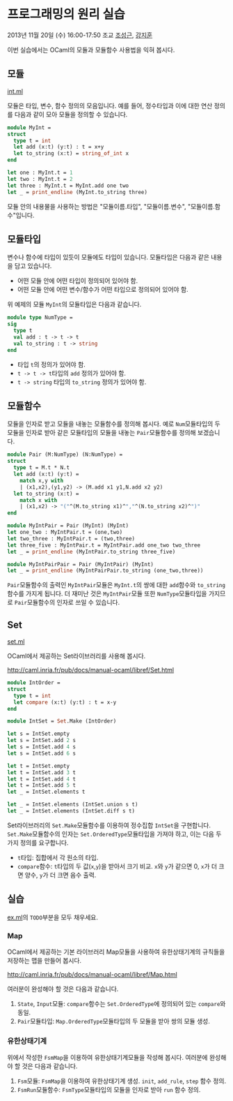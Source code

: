 # 프로그래밍의 원리 실습 #

2013년 11월 20일 (수) 16:00-17:50 조교
[조성근](http://ropas.snu.ac.kr/~skcho),
[강지훈](http://ropas.snu.ac.kr/~jhkang)

이번 실습에서는 OCaml의 모듈과 모듈함수 사용법을 익혀 봅시다.

## 모듈 ##

[int.ml](int.ml)

모듈은 타입, 변수, 함수 정의의 모음입니다.  예를 들어, 정수타입과 이에
대한 연산 정의를 다음과 같이 모아 모듈을 정의할 수 있습니다.

```ocaml
module MyInt = 
struct 
  type t = int
  let add (x:t) (y:t) : t = x+y
  let to_string (x:t) = string_of_int x  
end

let one : MyInt.t = 1
let two : MyInt.t = 2
let three : MyInt.t = MyInt.add one two
let _ = print_endline (MyInt.to_string three)
```

모듈 안의 내용물을 사용하는 방법은 "모듈이름.타입", "모듈이름.변수",
"모듈이름.함수"입니다.

## 모듈타입 ##

변수나 함수에 타입이 있듯이 모듈에도 타입이 있습니다.  모듈타입은
다음과 같은 내용을 담고 있습니다.

* 어떤 모듈 안에 어떤 타입이 정의되어 있어야 함.
* 어떤 모듈 안에 어떤 변수/함수가 어떤 타입으로 정의되어 있어야 함.

위 예제의 모듈 `MyInt`의 모듈타입은 다음과 같습니다.

```ocaml
module type NumType = 
sig
  type t
  val add : t -> t -> t
  val to_string : t -> string
end
```

* 타입 `t`의 정의가 있어야 함.
* `t -> t -> t`타입의 `add` 정의가 있어야 함.
* `t -> string` 타입의 `to_string` 정의가 있어야 함.

## 모듈함수 ##

모듈을 인자로 받고 모듈을 내놓는 모듈함수를 정의해 봅시다.  예로
`Num`모듈타입의 두 모듈을 인자로 받아 같은 모듈타입의 모듈을 내놓는
`Pair`모듈함수를 정의해 보겠습니다.

```ocaml
module Pair (M:NumType) (N:NumType) =
struct
  type t = M.t * N.t
  let add (x:t) (y:t) = 
    match x,y with
    | (x1,x2),(y1,y2) -> (M.add x1 y1,N.add x2 y2)
  let to_string (x:t) = 
    match x with
    | (x1,x2) -> "("^(M.to_string x1)^","^(N.to_string x2)^")"
end

module MyIntPair = Pair (MyInt) (MyInt)
let one_two : MyIntPair.t = (one,two)
let two_three : MyIntPair.t = (two,three)
let three_five : MyIntPair.t = MyIntPair.add one_two two_three
let _ = print_endline (MyIntPair.to_string three_five)

module MyIntPairPair = Pair (MyIntPair) (MyInt)
let _ = print_endline (MyIntPairPair.to_string (one_two,three))
```

`Pair`모듈함수의 출력인 `MyIntPair`모듈은 `MyInt.t`의 쌍에 대한
`add`함수와 `to_string`함수를 가지게 됩니다.  더 재미난 것은
`MyIntPair`모듈 또한 `NumType`모듈타입을 가지므로 `Pair`모듈함수의
인자로 쓰일 수 있습니다.

## Set ##

[set.ml](set.ml)

OCaml에서 제공하는 Set라이브러리를 사용해 봅시다.

http://caml.inria.fr/pub/docs/manual-ocaml/libref/Set.html

```ocaml
module IntOrder =
struct 
  type t = int
  let compare (x:t) (y:t) : t = x-y
end

module IntSet = Set.Make (IntOrder)

let s = IntSet.empty
let s = IntSet.add 2 s
let s = IntSet.add 4 s
let s = IntSet.add 6 s

let t = IntSet.empty
let t = IntSet.add 3 t
let t = IntSet.add 4 t
let t = IntSet.add 5 t
let _ = IntSet.elements t

let _ = IntSet.elements (IntSet.union s t)
let _ = IntSet.elements (IntSet.diff s t)
```

Set라이브러리의 `Set.Make`모듈함수를 이용하여 정수집합 `IntSet`을
구현합니다.  `Set.Make`모듈함수의 인자는 `Set.OrderedType`모듈타입을
가져야 하고, 이는 다음 두 가지 정의를 요구합니다.

* `t`타입: 집합에서 각 원소의 타입.
* `compare`함수: `t`타입의 두 값(`x`,`y`)을 받아서 크기 비교.  `x`와
  `y`가 같으면 0, `x`가 더 크면 양수, `y`가 더 크면 음수 출력.

## 실습 ##

[ex.ml](ex.ml)의 `TODO`부분을 모두 채우세요.

### Map ###

OCaml에서 제공하는 기본 라이브러리 Map모듈을 사용하여 유한상태기계의
규칙들을 저장하는 맵을 만들어 봅시다.

http://caml.inria.fr/pub/docs/manual-ocaml/libref/Map.html

여러분이 완성해야 할 것은 다음과 같습니다.

1. `State`, `Input`모듈: `compare`함수는 `Set.OrderedType`에 정의되어
있는 `compare`와 동일.
2. `Pair`모듈타입: `Map.OrderedType`모듈타입의 두 모듈을 받아 쌍의 모듈
생성.

### 유한상태기계 ###

위에서 작성한 `FsmMap`을 이용하여 유한상태기계모듈을 작성해 봅시다.
여러분에 완성해야 할 것은 다음과 같습니다.

1. `Fsm`모듈: `FsmMap`을 이용하여 유한상태기계 생성.  `init`,
`add_rule`, `step` 함수 정의.
2. `FsmRun`모듈함수: `FsmType`모듈타입의 모듈을 인자로 받아 `run` 함수
정의.
